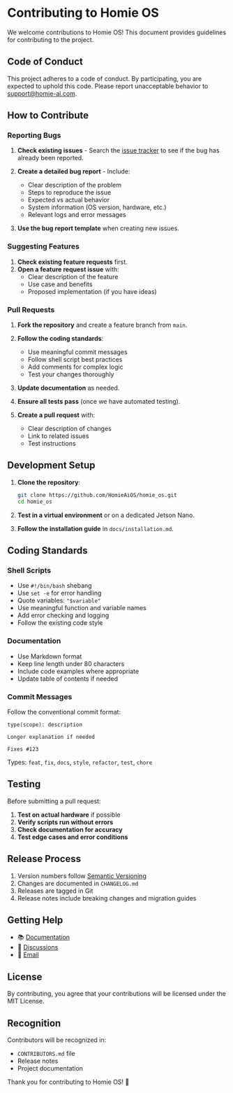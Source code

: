 # Contributing to Homie OS

We welcome contributions to Homie OS! This document provides guidelines for contributing to the project.

## Code of Conduct

This project adheres to a code of conduct. By participating, you are expected to uphold this code. Please report unacceptable behavior to [support@homie-ai.com](mailto:support@homie-ai.com).

## How to Contribute

### Reporting Bugs

1. **Check existing issues** - Search the [issue tracker](https://github.com/HomieAiOS/homie_os/issues) to see if the bug has already been reported.

2. **Create a detailed bug report** - Include:
   - Clear description of the problem
   - Steps to reproduce the issue
   - Expected vs actual behavior
   - System information (OS version, hardware, etc.)
   - Relevant logs and error messages

3. **Use the bug report template** when creating new issues.

### Suggesting Features

1. **Check existing feature requests** first.
2. **Open a feature request issue** with:
   - Clear description of the feature
   - Use case and benefits
   - Proposed implementation (if you have ideas)

### Pull Requests

1. **Fork the repository** and create a feature branch from `main`.

2. **Follow the coding standards**:
   - Use meaningful commit messages
   - Follow shell script best practices
   - Add comments for complex logic
   - Test your changes thoroughly

3. **Update documentation** as needed.

4. **Ensure all tests pass** (once we have automated testing).

5. **Create a pull request** with:
   - Clear description of changes
   - Link to related issues
   - Test instructions

## Development Setup

1. **Clone the repository**:
   ```bash
   git clone https://github.com/HomieAiOS/homie_os.git
   cd homie_os
   ```

2. **Test in a virtual environment** or on a dedicated Jetson Nano.

3. **Follow the installation guide** in `docs/installation.md`.

## Coding Standards

### Shell Scripts

- Use `#!/bin/bash` shebang
- Use `set -e` for error handling
- Quote variables: `"$variable"`
- Use meaningful function and variable names
- Add error checking and logging
- Follow the existing code style

### Documentation

- Use Markdown format
- Keep line length under 80 characters
- Include code examples where appropriate
- Update table of contents if needed

### Commit Messages

Follow the conventional commit format:
```
type(scope): description

Longer explanation if needed

Fixes #123
```

Types: `feat`, `fix`, `docs`, `style`, `refactor`, `test`, `chore`

## Testing

Before submitting a pull request:

1. **Test on actual hardware** if possible
2. **Verify scripts run without errors**
3. **Check documentation for accuracy**
4. **Test edge cases and error conditions**

## Release Process

1. Version numbers follow [Semantic Versioning](https://semver.org/)
2. Changes are documented in `CHANGELOG.md`
3. Releases are tagged in Git
4. Release notes include breaking changes and migration guides

## Getting Help

- 📚 [Documentation](docs/)
- 💬 [Discussions](https://github.com/HomieAiOS/homie_os/discussions)
- 📧 [Email](mailto:support@homie-ai.com)

## License

By contributing, you agree that your contributions will be licensed under the MIT License.

## Recognition

Contributors will be recognized in:
- `CONTRIBUTORS.md` file
- Release notes
- Project documentation

Thank you for contributing to Homie OS! 🚀
